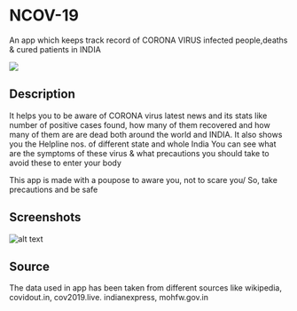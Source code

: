 # NCOV-19
An app which keeps track record of CORONA VIRUS infected people,deaths & cured patients in INDIA 


![](https://img.shields.io/badge/Language-FLUTTER-blue)

## Description 
It helps you to be aware of CORONA virus latest news and its stats like number of positive cases found, how many of them recovered and how many of them are are dead both around the world and INDIA.
It also shows you the Helpline nos. of different state and whole India
You can see what are the symptoms of these virus & what precautions you should take to avoid these to enter your body

This app is made with a poupose to aware you, not to scare you/ So, take precautions and be safe 

## Screenshots

![alt text](https://github.com/KejariwalAyush/NCOV-19/blob/master/screenshot.jpg)

## Source
The data used in app has been taken from different sources like wikipedia,
covidout.in,
cov2019.live. 
indianexpress,
mohfw.gov.in
